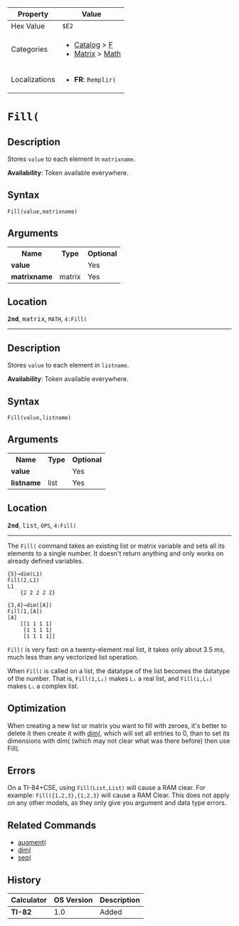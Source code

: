 | Property      | Value |
|---------------|-------|
| Hex Value     | `$E2`|
| Categories    | <ul><li>[Catalog](<../categories/Catalog.md>) > [F](<../categories/Catalog.md#F>)</li><li>[Matrix](<../categories/Matrix.md>) > [Math](<../categories/Matrix.md#Math>)</li></ul> |
| Localizations | <ul><li><b>FR</b>: `Remplir(`</li></ul> |

# `Fill(`

## Description
Stores `value` to each element in `matrixname`.


<b>Availability</b>: Token available everywhere.

## Syntax
`Fill(value,matrixname)`

## Arguments
<table>
<tr><th>Name</th><th>Type</th><th>Optional</th></tr>

<tr><td><b>value</b></td><td></td><td>Yes</td></tr>

<tr><td><b>matrixname</b></td><td>matrix</td><td>Yes</td></tr>

</table>

## Location
<tt><kbd><b>2nd</b></kbd></tt>, <kbd>matrix</kbd>, `MATH`, `4:Fill(`
<hr>

## Description
Stores `value` to each element in `listname`.


<b>Availability</b>: Token available everywhere.

## Syntax
`Fill(value,listname)`

## Arguments
<table>
<tr><th>Name</th><th>Type</th><th>Optional</th></tr>

<tr><td><b>value</b></td><td></td><td>Yes</td></tr>

<tr><td><b>listname</b></td><td>list</td><td>Yes</td></tr>

</table>

## Location
<tt><kbd><b>2nd</b></kbd></tt>, <kbd>list</kbd>, `OPS`, `4:Fill(`
<hr>

The `Fill(` command takes an existing list or matrix variable and sets all its elements to a single number. It doesn't return anything and only works on already defined variables.

```ti-basic
{5}→dim(L1)
Fill(2,L1)
L1
    {2 2 2 2 2}

{3,4}→dim([A])
Fill(1,[A])
[A]
    [[1 1 1 1]
     [1 1 1 1]
     [1 1 1 1]]
```

`Fill(` is very fast: on a twenty-element real list, it takes only about 3.5 ms, much less than any vectorized list operation.

When `Fill(` is called on a list, the datatype of the list becomes the datatype of the number. That is, `Fill(1,L₁)` makes `L₁` a real list, and `Fill(i,L₁)` makes `L₁` a complex list.

## Optimization

When creating a new list or matrix you want to fill with zeroes, it's better to delete it then create it with [dim(](/dim), which will set all entries to 0, than to set its dimensions with dim( (which may not clear what was there before) then use Fill(.

## Errors

On a TI-84+CSE, using `Fill(List,List)` will cause a RAM clear. For example: `Fill({1,2,3},{1,2,3}` will cause a RAM Clear. This does not apply on any other models, as they only give you argument and data type errors.

## Related Commands

*   [augment(](/augment)
*   [dim(](/dim)
*   [seq(](/seq)

## History
| Calculator | OS Version | Description |
|------------|------------|-------------|
| <b>TI-82</b> | 1.0 | Added |


